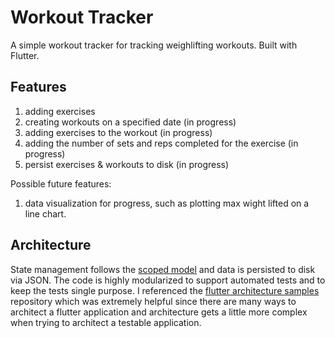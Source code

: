 # Workout Tracker

A simple workout tracker for tracking weighlifting workouts. Built with Flutter.

## Features

1. adding exercises
2. creating workouts on a specified date (in progress)
3. adding exercises to the workout (in progress)
4. adding the number of sets and reps completed for the exercise (in progress)
5. persist exercises & workouts to disk (in progress)


Possible future features:

1. data visualization for progress, such as plotting max wight lifted on a line chart.

## Architecture

State management follows the [scoped model](https://pub.dartlang.org/packages/scoped_model) and data is persisted to disk via JSON. The code is highly modularized to support automated tests and to keep the tests single purpose. I referenced the [flutter architecture samples](https://github.com/brianegan/flutter_architecture_samples) repository which was extremely helpful since there are many ways to architect a flutter application and architecture gets a little more complex when trying to architect a testable application.


